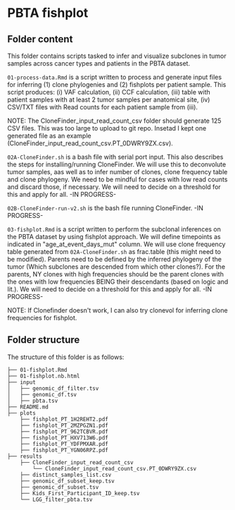 # PBTA fishplot

## Folder content

This folder contains scripts tasked to infer and visualize subclones in tumor samples across cancer types and patients in the PBTA dataset.

`01-process-data.Rmd` is a script written to process and generate input files for inferring (1) clone phylogenies and (2) fishplots per patient sample. This script produces: (i) VAF calculation, (ii) CCF calculation, (iii) table with patient samples with at least 2 tumor samples per anatomical site, (iv) CSV/TXT files with Read counts for each patient sample from (iii). 

NOTE: The CloneFinder_input_read_count_csv folder should generate 125 CSV files. This was too large to upload to git repo. Insetad I kept one generated file as an example (CloneFinder_input_read_count_csv.PT_0DWRY9ZX.csv).


`02A-CloneFinder.sh` is a bash file with serial port input. This also describes the steps for installing/running CloneFinder. We will use this to deconvolute tumor samples, aas well as to infer number of clones, clone frequency table and clone phylogeny. We need to be mindful for cases with low read counts and discard those, if necessary. We will need to decide on a threshold for this and apply for all. -IN PROGRESS-


`02B-CloneFinder-run-v2.sh` is the bash file running CloneFinder. -IN PROGRESS-


`03-fishplot.Rmd` is a script written to perform the subclonal inferences on the PBTA dataset by using fishplot approach. We will define timepoints as indicated in "age_at_event_days_mut" column. We will use clone frequency table generated from `02A-CloneFinder.sh` as frac.table (this might need to be modified). Parents need to be defined by the inferred phylogeny of the tumor (Which subclones are descended from which other clones?). For the parents, NY clones with high frequencies should be the parent clones with the ones with low frequencies BEING their descendants (based on logic and lit.). We will need to decide on a threshold for this and apply for all. -IN PROGRESS-
 

NOTE: If Clonefinder doesn't work, I can also try clonevol for inferring clone frequencies for fishplot.

## Folder structure 

The structure of this folder is as follows:

```
├── 01-fishplot.Rmd
├── 01-fishplot.nb.html
├── input
│   ├── genomic_df_filter.tsv
│   ├── genomic_df.tsv
│   ├── pbta.tsv
├── README.md
├── plots
    ├── fishplot_PT_1H2REHT2.pdf
    ├── fishplot_PT_2MZPGZN1.pdf
    ├── fishplot_PT_962TCBVR.pdf
    ├── fishplot_PT_HXV713W6.pdf
    ├── fishplot_PT_YDFPMXAR.pdf
    ├── fishplot_PT_YGN06RPZ.pdf
├── results
    ├── CloneFinder_input_read_count_csv
        └── CloneFinder_input_read_count_csv.PT_0DWRY9ZX.csv
    ├── distinct_samples_list.csv
    ├── genomic_df_subset_keep.tsv
    ├── genomic_df_subset.tsv
    ├── Kids_First_Participant_ID_keep.tsv
    └── LGG_filter_pbta.tsv
```
